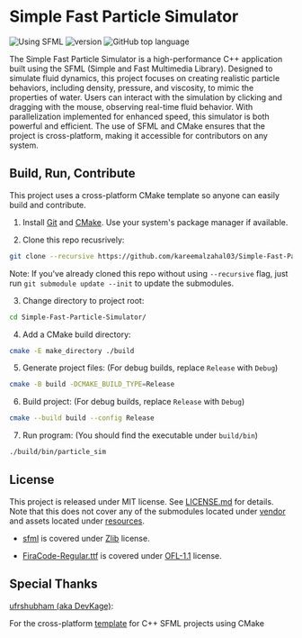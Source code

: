 # Simple Fast Particle Simulator

![Using SFML](https://img.shields.io/badge/using-SFML-green)
![version](https://img.shields.io/badge/version-0.1.0-orange)
![GitHub top language](https://img.shields.io/github/languages/top/kareemalzahal03/Simple-Fast-Particle-Sim)

The Simple Fast Particle Simulator is a high-performance C++ application built using the SFML (Simple and Fast Multimedia Library). Designed to simulate fluid dynamics, this project focuses on creating realistic particle behaviors, including density, pressure, and viscosity, to mimic the properties of water. Users can interact with the simulation by clicking and dragging with the mouse, observing real-time fluid behavior. With parallelization implemented for enhanced speed, this simulator is both powerful and efficient. The use of SFML and CMake ensures that the project is cross-platform, making it accessible for contributors on any system.

## Build, Run, Contribute

This project uses a cross-platform CMake template so anyone can easily build and contribute.

1. Install [Git](https://github.com/git-guides/install-git) and [CMake](https://cmake.org/download/). Use your system's package manager if available.

2. Clone this repo recusrively:

```bash
git clone --recursive https://github.com/kareemalzahal03/Simple-Fast-Particle-Simulator.git
```

Note: If you've already cloned this repo without using `--recursive` flag, just run `git submodule update --init` to update the submodules.

3. Change directory to project root:

```bash
cd Simple-Fast-Particle-Simulator/
```

4. Add a CMake build directory:

```bash
cmake -E make_directory ./build
```

5. Generate project files: (For debug builds, replace `Release` with `Debug`)

```bash
cmake -B build -DCMAKE_BUILD_TYPE=Release
```

6. Build project: (For debug builds, replace `Release` with `Debug`)

```bash
cmake --build build --config Release
```

7. Run program: (You should find the executable under `build/bin`)

```bash
./build/bin/particle_sim
```

## License

This project is released under MIT license. See [LICENSE.md](LICENSE.md) for details. Note that this does not cover any of the submodules located under [vendor](vendors/) and assets located under [resources](resources/).

- [sfml](vendors/sfml/) is covered under [Zlib](vendors/sfml/license.md) license.

- [FiraCode-Regular.ttf](resourcs/FiraCode-Regular.ttf) is covered under [OFL-1.1](https://github.com/tonsky/FiraCode/blob/master/LICENSE) license.

## Special Thanks

[ufrshubham (aka DevKage)](https://github.com/ufrshubham):

For the cross-platform [template](https://github.com/ufrshubham/sfml-project-template) for C++ SFML projects using CMake
